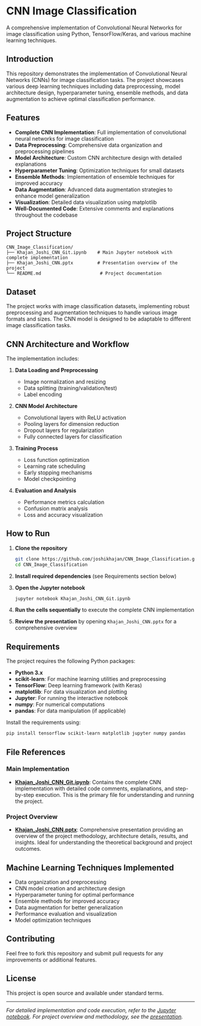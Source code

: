 # CNN Image Classification

A comprehensive implementation of Convolutional Neural Networks for image classification using Python, TensorFlow/Keras, and various machine learning techniques.

## Introduction

This repository demonstrates the implementation of Convolutional Neural Networks (CNNs) for image classification tasks. The project showcases various deep learning techniques including data preprocessing, model architecture design, hyperparameter tuning, ensemble methods, and data augmentation to achieve optimal classification performance.

## Features

- **Complete CNN Implementation**: Full implementation of convolutional neural networks for image classification
- **Data Preprocessing**: Comprehensive data organization and preprocessing pipelines
- **Model Architecture**: Custom CNN architecture design with detailed explanations
- **Hyperparameter Tuning**: Optimization techniques for small datasets
- **Ensemble Methods**: Implementation of ensemble techniques for improved accuracy
- **Data Augmentation**: Advanced data augmentation strategies to enhance model generalization
- **Visualization**: Detailed data visualization using matplotlib
- **Well-Documented Code**: Extensive comments and explanations throughout the codebase

## Project Structure

```
CNN_Image_Classification/
├── Khajan_Joshi_CNN_Git.ipynb    # Main Jupyter notebook with complete implementation
├── Khajan_Joshi_CNN.pptx         # Presentation overview of the project
└── README.md                      # Project documentation
```

## Dataset

The project works with image classification datasets, implementing robust preprocessing and augmentation techniques to handle various image formats and sizes. The CNN model is designed to be adaptable to different image classification tasks.

## CNN Architecture and Workflow

The implementation includes:

1. **Data Loading and Preprocessing**
   - Image normalization and resizing
   - Data splitting (training/validation/test)
   - Label encoding

2. **CNN Model Architecture**
   - Convolutional layers with ReLU activation
   - Pooling layers for dimension reduction
   - Dropout layers for regularization
   - Fully connected layers for classification

3. **Training Process**
   - Loss function optimization
   - Learning rate scheduling
   - Early stopping mechanisms
   - Model checkpointing

4. **Evaluation and Analysis**
   - Performance metrics calculation
   - Confusion matrix analysis
   - Loss and accuracy visualization

## How to Run

1. **Clone the repository**
   ```bash
   git clone https://github.com/joshikhajan/CNN_Image_Classification.git
   cd CNN_Image_Classification
   ```

2. **Install required dependencies** (see Requirements section below)

3. **Open the Jupyter notebook**
   ```bash
   jupyter notebook Khajan_Joshi_CNN_Git.ipynb
   ```

4. **Run the cells sequentially** to execute the complete CNN implementation

5. **Review the presentation** by opening `Khajan_Joshi_CNN.pptx` for a comprehensive overview

## Requirements

The project requires the following Python packages:

- **Python 3.x**
- **scikit-learn**: For machine learning utilities and preprocessing
- **TensorFlow**: Deep learning framework (with Keras)
- **matplotlib**: For data visualization and plotting
- **Jupyter**: For running the interactive notebook
- **numpy**: For numerical computations
- **pandas**: For data manipulation (if applicable)

Install the requirements using:
```bash
pip install tensorflow scikit-learn matplotlib jupyter numpy pandas
```

## File References

### Main Implementation
- **[Khajan_Joshi_CNN_Git.ipynb](Khajan_Joshi_CNN_Git.ipynb)**: Contains the complete CNN implementation with detailed code comments, explanations, and step-by-step execution. This is the primary file for understanding and running the project.

### Project Overview
- **[Khajan_Joshi_CNN.pptx](Khajan_Joshi_CNN.pptx)**: Comprehensive presentation providing an overview of the project methodology, architecture details, results, and insights. Ideal for understanding the theoretical background and project outcomes.

## Machine Learning Techniques Implemented

- Data organization and preprocessing
- CNN model creation and architecture design
- Hyperparameter tuning for optimal performance
- Ensemble methods for improved accuracy
- Data augmentation for better generalization
- Performance evaluation and visualization
- Model optimization techniques

## Contributing

Feel free to fork this repository and submit pull requests for any improvements or additional features.

## License

This project is open source and available under standard terms.

---

*For detailed implementation and code execution, refer to the [Jupyter notebook](Khajan_Joshi_CNN_Git.ipynb). For project overview and methodology, see the [presentation](Khajan_Joshi_CNN.pptx).*
